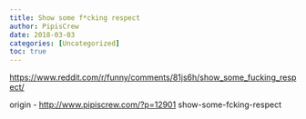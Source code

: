 ```yaml
---
title: Show some f*cking respect
author: PipisCrew
date: 2018-03-03
categories: [Uncategorized]
toc: true
---
```


https://www.reddit.com/r/funny/comments/81js6h/show_some_fucking_respect/

origin - http://www.pipiscrew.com/?p=12901 show-some-fcking-respect